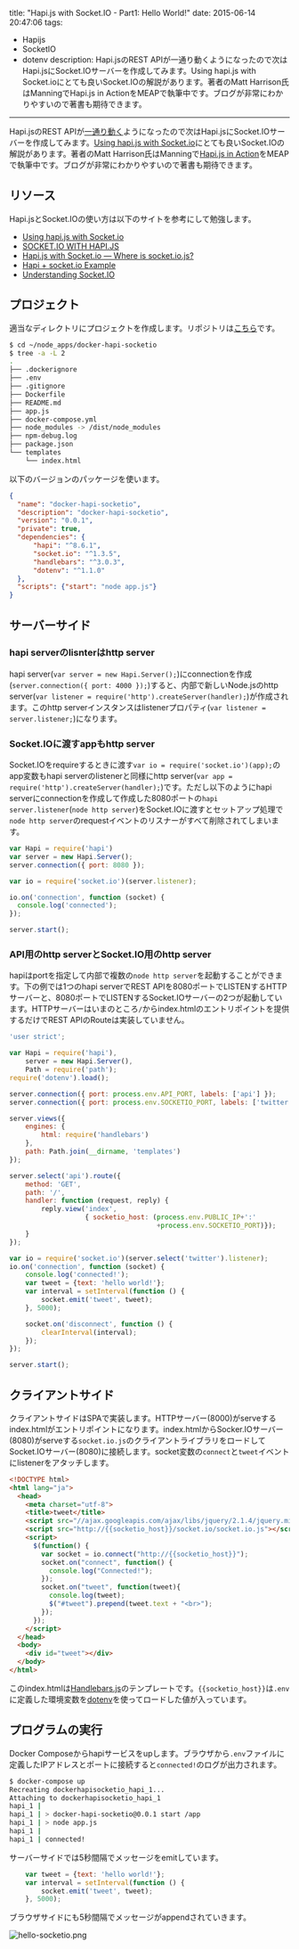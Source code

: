 title: "Hapi.js with Socket.IO - Part1: Hello World!"
date: 2015-06-14 20:47:06
tags:
 - Hapijs
 - SocketIO
 - dotenv
description: Hapi.jsのREST APIが一通り動くようになったので次はHapi.jsにSocket.IOサーバーを作成してみます。Using hapi.js with Socket.ioにとても良いSocket.IOの解説があります。著者のMatt Harrison氏はManningでHapi.js in ActionをMEAPで執筆中です。ブログが非常にわかりやすいので著書も期待できます。
---

Hapi.jsのREST APIが[一通り動く](/2015/06/13/hapijs-plugins/)ようになったので次はHapi.jsにSocket.IOサーバーを作成してみます。[Using hapi.js with Socket.io](http://matt-harrison.com/using-hapi-js-with-socket-io/)にとても良いSocket.IOの解説があります。著者のMatt Harrison氏はManningで[Hapi.js in Action](http://www.manning.com/harrison/)をMEAPで執筆中です。ブログが非常にわかりやすいので著書も期待できます。

<!-- more -->

## リソース

Hapi.jsとSocket.IOの使い方は以下のサイトを参考にして勉強します。

* [Using hapi.js with Socket.io](http://matt-harrison.com/using-hapi-js-with-socket-io/)
* [SOCKET.IO WITH HAPI.JS](http://www.appsaloon.be/blog/socket-io-with-hapi-js/)
* [Hapi.js with Socket.io — Where is socket.io.js?](http://stackoverflow.com/questions/18343509/hapi-js-with-socket-io-where-is-socket-io-js)
* [Hapi + socket.io Example](https://github.com/expr/hapi-socketio-example)
* [Understanding Socket.IO](https://nodesource.com/blog/understanding-socketio)


## プロジェクト

適当なディレクトリにプロジェクトを作成します。リポジトリは[こちら](https://github.com/masato/docker-hapi-socketio)です。

```bash
$ cd ~/node_apps/docker-hapi-socketio
$ tree -a -L 2
.
├── .dockerignore
├── .env
├── .gitignore
├── Dockerfile
├── README.md
├── app.js
├── docker-compose.yml
├── node_modules -> /dist/node_modules
├── npm-debug.log
├── package.json
└── templates
    └── index.html
```

以下のバージョンのパッケージを使います。

```json ~/node_apps/docker-hapi-socketio/package.json
{
  "name": "docker-hapi-socketio",
  "description": "docker-hapi-socketio",
  "version": "0.0.1",
  "private": true,
  "dependencies": {
      "hapi": "^8.6.1",
      "socket.io": "^1.3.5",
      "handlebars": "^3.0.3",
      "dotenv": "^1.1.0"
  },
  "scripts": {"start": "node app.js"}
}
```


## サーバーサイド

### hapi serverのlisnterはhttp server

hapi server(`var server = new Hapi.Server();`)にconnectionを作成(`server.connection({ port: 4000 });`)すると、内部で新しいNode.jsのhttp server(`var listener = require('http').createServer(handler);`)が作成されます。このhttp serverインスタンスはlistenerプロパティ(`var listener = server.listener;`)になります。

### Socket.IOに渡すappもhttp server

Socket.IOをrequireするときに渡す`var io = require('socket.io')(app);`のapp変数もhapi serverのlistenerと同様にhttp server(`var app = require('http').createServer(handler);`)です。ただし以下のようにhapi serverにconnectionを作成して作成した8080ポートの`hapi server.listener`(`node http server`)をSocket.IOに渡すとセットアップ処理で`node http server`のrequestイベントのリスナーがすべて削除されてしまいます。

```js
var Hapi = require('hapi')
var server = new Hapi.Server();
server.connection({ port: 8080 });

var io = require('socket.io')(server.listener);

io.on('connection', function (socket) {
  console.log('connected');
});

server.start();
```

### API用のhttp serverとSocket.IO用のhttp server

hapiはportを指定して内部で複数の`node http server`を起動することができます。下の例では1つのhapi serverでREST APIを8080ポートでLISTENするHTTPサーバーと、8080ポートでLISTENするSocket.IOサーバーの2つが起動しています。HTTPサーバーはいまのところ`/`からindex.htmlのエントリポイントを提供するだけでREST APIのRouteは実装していません。

```js ~/node_apps/docker-hapi-socketio/app.js
'user strict';

var Hapi = require('hapi'),
    server = new Hapi.Server(),
    Path = require('path');
require('dotenv').load();

server.connection({ port: process.env.API_PORT, labels: ['api'] });
server.connection({ port: process.env.SOCKETIO_PORT, labels: ['twitter'] });

server.views({
    engines: {
        html: require('handlebars')
    },
    path: Path.join(__dirname, 'templates')
});

server.select('api').route({
    method: 'GET',
    path: '/',
    handler: function (request, reply) {
        reply.view('index',
                   { socketio_host: (process.env.PUBLIC_IP+':'
                                     +process.env.SOCKETIO_PORT)});
    }
});

var io = require('socket.io')(server.select('twitter').listener);
io.on('connection', function (socket) {
    console.log('connected!');
    var tweet = {text: 'hello world!'};
    var interval = setInterval(function () {
        socket.emit('tweet', tweet);
    }, 5000);

    socket.on('disconnect', function () {
        clearInterval(interval);
    });
});

server.start();
```

## クライアントサイド

クライアントサイドはSPAで実装します。HTTPサーバー(8000)がserveするindex.htmlがエントリポイントになります。index.htmlからSocker.IOサーバー(8080)がserveする`socket.io.js`のクライアントライブラリをロードしてSocket.IOサーバー(8080)に接続します。socket変数の`connect`と`tweet`イベントにlistenerをアタッチします。

```html ~/node_apps/docker-hapi-socketio/templates/index.html
<!DOCTYPE html>
<html lang="ja">
  <head>
    <meta charset="utf-8">
    <title>tweet</title>
    <script src="//ajax.googleapis.com/ajax/libs/jquery/2.1.4/jquery.min.js"></script>
    <script src="http://{{socketio_host}}/socket.io/socket.io.js"></script>
    <script>
      $(function() {
        var socket = io.connect("http://{{socketio_host}}");
        socket.on("connect", function() {
          console.log("Connected!");
        });
        socket.on("tweet", function(tweet){
          console.log(tweet);
          $("#tweet").prepend(tweet.text + "<br>");
        });
      });
    </script>
  </head>
  <body>
    <div id="tweet"></div>
  </body>
</html>
```

このindex.htmlは[Handlebars.js](http://handlebarsjs.com/)のテンプレートです。`{{socketio_host}}`は`.env`に定義した環境変数を[dotenv](https://www.npmjs.com/package/dotenv)を使ってロードした値が入っています。

## プログラムの実行

Docker Composeからhapiサービスをupします。ブラウザから`.env`ファイルに定義したIPアドレスとポートに接続すると`connected!`のログが出力されます。

```bash
$ docker-compose up
Recreating dockerhapisocketio_hapi_1...
Attaching to dockerhapisocketio_hapi_1
hapi_1 |
hapi_1 | > docker-hapi-socketio@0.0.1 start /app
hapi_1 | > node app.js
hapi_1 |
hapi_1 | connected!
```

サーバーサイドでは5秒間隔でメッセージをemitしています。

```js ~/node_apps/docker-hapi-socketio/app.js
    var tweet = {text: 'hello world!'};
    var interval = setInterval(function () {
        socket.emit('tweet', tweet);
    }, 5000);
```

ブラウザサイドにも5秒間隔でメッセージがappendされていきます。

![hello-socketio.png](/2015/06/14/hapijs-socketio/hello-socketio.png)
